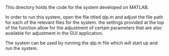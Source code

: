 This directory holds the code for the system developed on MATLAB.

In order to run this system, open the file titled qlp.m and adjust the file path for each of the relevant files for the system. the settings provided at the top of the function allow for the adjustment of certain parameters that are also available for adjustment in the GUI application. 

The system can be used by running the qlp.m file which will start up and run the system. 